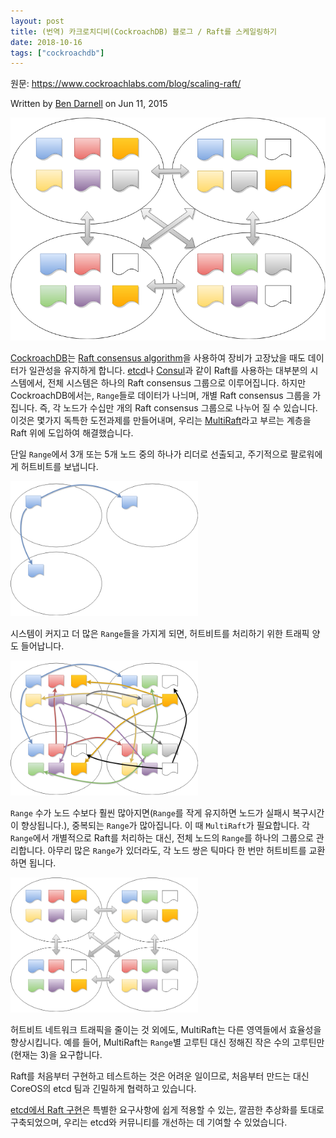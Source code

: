 ```yaml
---
layout: post
title: (번역) 카크로치디비(CockroachDB) 블로그 / Raft를 스케일링하기
date: 2018-10-16
tags: ["cockroachdb"]
---
```


원문: https://www.cockroachlabs.com/blog/scaling-raft/

Written by [Ben Darnell](https://www.cockroachlabs.com/author/ben-darnell/) on Jun 11, 2015

![](/assets/post/2018-10-16-cockroachdb-blog-scaling-raft/multinode3.png)

<!--more-->

[CockroachDB](https://github.com/cockroachdb/cockroach)는 [Raft consensus algorithm](https://raft.github.io/)을 사용하여 장비가 고장났을 때도 데이터가 일관성을 유지하게 합니다. [etcd](https://github.com/etcd-io/etcd)나 [Consul](https://www.consul.io/)과 같이 Raft를 사용하는 대부분의 시스템에서, 전체 시스템은 하나의 Raft consensus 그룹으로 이루어집니다. 하지만 CockroachDB에서는, `Range`들로 데이터가 나늬며, 개별 Raft consensus 그룹을 가집니다. 즉, 각 노드가 수십만 개의 Raft consensus 그룹으로 나누어 질 수 있습니다. 이것은 몇가지 독특한 도전과제를 만들어내며, 우리는 [MultiRaft](https://github.com/cockroachdb/cockroach/tree/master/multiraft)라고 부르는 계층을 Raft 위에 도입하여 해결했습니다.

단일 `Range`에서 3개 또는 5개 노드 중의 하나가 리더로 선출되고, 주기적으로 팔로워에게 허트비트를 보냅니다.

<img src="/post/2018-10-16-cockroachdb-blog-scaling-raft/multinode1.png" width="300" height="216">

시스템이 커지고 더 많은 `Range`들을 가지게 되면, 허트비트를 처리하기 위한 트래픽 양도 들어납니다.

<img src="/post/2018-10-16-cockroachdb-blog-scaling-raft/multinode2.png" width="300" height="216">

`Range` 수가 노드 수보다 훨씬 많아지면(`Range`를 작게 유지하면 노드가 실패시 복구시간이 향상됩니다.), 중복되는 `Range`가 많아집니다. 이 때 `MultiRaft`가 필요합니다. 각 `Range`에서 개별적으로 Raft를 처리하는 대신, 전체 노드의 `Range`를 하나의 그룹으로 관리합니다. 아무리 많은 `Range`가 있더라도, 각 노드 쌍은 틱마다 한 번만 허트비트를 교환하면 됩니다.

<img src="/post/2018-10-16-cockroachdb-blog-scaling-raft/multinode3.png" width="300" height="216">

허트비트 네트워크 트래픽을 줄이는 것 외에도, MultiRaft는 다른 영역들에서 효율성을 향상시킵니다. 예를 들어, MultiRaft는 `Range`별 고루틴 대신 정해진 작은 수의 고루틴만(현재는 3)을 요구합니다.

Raft를 처음부터 구현하고 테스트하는 것은 어려운 일이므로, 처음부터 만드는 대신 CoreOS의 etcd 팀과 긴밀하게 협력하고 있습니다.

[etcd에서 Raft 구현](https://github.com/etcd-io/etcd/tree/master/raft)은 특별한 요구사항에 쉽게 적용할 수 있는, 깔끔한 추상화를 토대로 구축되었으며, 우리는 etcd와 커뮤니티를 개선하는 데 기여할 수 있었습니다.
